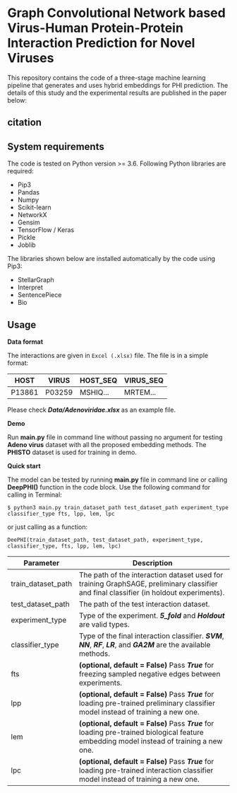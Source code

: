 # Graph Convolutional Network based Virus-Human Protein-Protein Interaction Prediction for Novel Viruses
This repository contains the code of a three-stage machine learning pipeline that generates and uses hybrid embeddings for PHI prediction. The details of this study and the experimental results are published in the paper below:
## citation

## System requirements

 The code is tested on Python version >= 3.6. Following Python libraries are required:
- Pip3
- Pandas
- Numpy
- Scikit-learn
- NetworkX
- Gensim
- TensorFlow / Keras
- Pickle 
- Joblib

The libraries shown below are installed automatically by the code using Pip3:
- StellarGraph
- Interpret
- SentencePiece
- Bio

## Usage

**Data format**

The interactions are given in `Excel (.xlsx)` file. The file is in a simple format:

| HOST  | VIRUS | HOST_SEQ | VIRUS_SEQ |
| ------------- | ------------- | ------------- | ------------- |
| P13861 | P03259 | MSHIQ... | MRTEM... |

Please check ***Data/Adenoviridae.xlsx*** as an example file.


**Demo**

Run **main.py** file in command line without passing no argument for testing **Adeno virus** dataset with all the proposed embedding methods. The **PHISTO** dataset is used for training in demo.

**Quick start**

The model can be tested by running **main.py** file in command line or calling **DeepPHI()** function in the code block. Use the following command for calling in Terminal:

`$ python3 main.py train_dataset_path test_dataset_path experiment_type classifier_type fts, lpp, lem, lpc`

or just calling as a function:

`DeePHI(train_dataset_path, test_dataset_path, experiment_type, classifier_type, fts, lpp, lem, lpc)`

| Parameter  | Description |
| ------------- | ------------- |
| train_dataset_path  | The path of the interaction dataset used for training GraphSAGE, preliminary classifier and final classifier (in holdout experiments).    |
| test_dataset_path  | The path of the test interaction dataset.  |
| experiment_type  | Type of the experiment. ***5_fold*** and ***Holdout*** are valid types.  |
| classifier_type  | Type of the final interaction classifier. ***SVM***, ***NN***, ***RF***, ***LR***, and ***GA2M*** are the available methods. |
| fts  | **(optional, default = False)** Pass ***True*** for freezing sampled negative edges between experiments.  |
| lpp  | **(optional, default = False)** Pass ***True*** for loading pre-trained preliminary classifier model instead of training a new one.  |
| lem  | **(optional, default = False)** Pass ***True*** for loading pre-trained biological feature embedding model instead of training a new one.  |
| lpc  | **(optional, default = False)** Pass ***True*** for loading pre-trained interaction classifier model instead of training a new one.  |


